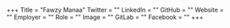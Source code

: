 +++
Title = "Fawzy Manaa"
Twitter = ""
LinkedIn = ""
GitHub = ""
Website = ""
Employer = ""
Role = ""
Image = ""
GitLab = ""
Facebook = ""
+++
